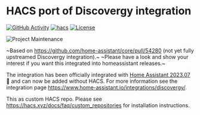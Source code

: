 # HACS port of Discovergy integration

[![GitHub Activity][commits-shield]][commits]
[![hacs][hacsbadge]][hacs]
[![License][license-shield]](LICENSE)

![Project Maintenance][maintenance-shield]

~Based on https://github.com/home-assistant/core/pull/54280 (not yet fully upstreamed Discovergy integration).~
~Please have a look and show your interest if you want this integrated into homeassistant releases.~

The integration has been officially integrated with [Home Assistant 2023.07](https://www.home-assistant.io/blog/2023/07/05/release-20237/) 🎉 and can now be added without HACS.
For more information see the integration page https://www.home-assistant.io/integrations/discovergy/.

This as custom HACS repo.
Please see https://hacs.xyz/docs/faq/custom_repositories for installation instructions.

[commits-shield]: https://img.shields.io/github/commit-activity/y/schlac/hacs-integration-discovergy.svg?style=for-the-badge
[commits]: https://github.com/schlac/hacs-integration-discovergy/commits/main
[hacs]: https://github.com/schlac/hacs-integration-discovergy
[hacsbadge]: https://img.shields.io/badge/HACS-Custom-orange.svg?style=for-the-badge

[license-shield]: https://img.shields.io/github/license/schlac/hacs-integration-discovergy.svg?style=for-the-badge
[maintenance-shield]: https://img.shields.io/badge/maintainer-schlac-blue.svg?style=for-the-badge
